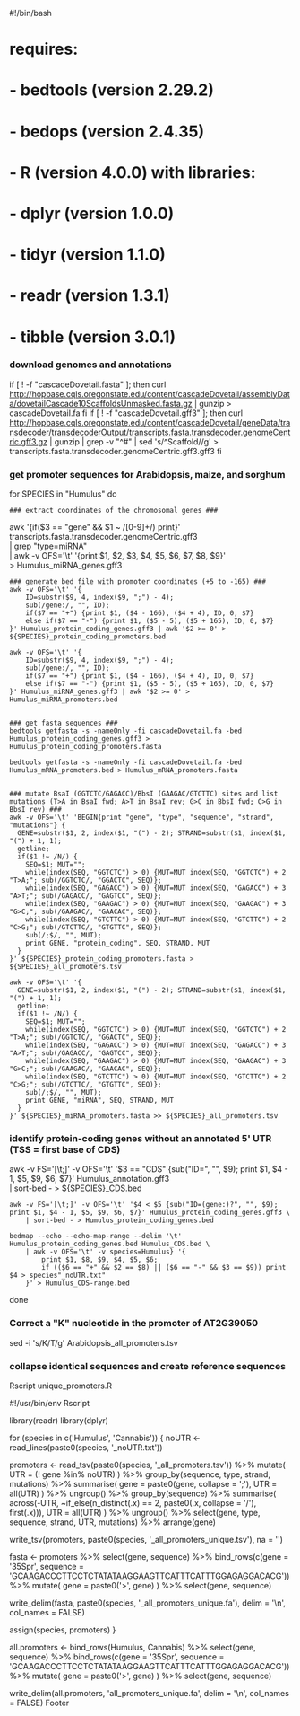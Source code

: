 #!/bin/bash

# requires:
#	- bedtools (version 2.29.2)
#	- bedops (version 2.4.35)
#	- R (version 4.0.0) with libraries:
#		- dplyr (version 1.0.0)
#		- tidyr (version 1.1.0)
#		- readr (version 1.3.1)
#		- tibble (version 3.0.1)


### download genomes and annotations ###
if [ ! -f "cascadeDovetail.fasta" ]; then
  curl http://hopbase.cqls.oregonstate.edu/content/cascadeDovetail/assemblyData/dovetailCascade10ScaffoldsUnmasked.fasta.gz | gunzip > cascadeDovetail.fa
fi
if [ ! -f "cascadeDovetail.gff3" ]; then
  curl http://hopbase.cqls.oregonstate.edu/content/cascadeDovetail/geneData/transdecoder/transdecoderOutput/transcripts.fasta.transdecoder.genomeCentric.gff3.gz | gunzip | grep -v "^#" | sed 's/^Scaffold//g' > transcripts.fasta.transdecoder.genomeCentric.gff3.gff3
fi


### get promoter sequences for Arabidopsis, maize, and sorghum ###
for SPECIES in "Humulus"
do

	### extract coordinates of the chromosomal genes ###
awk '{if($3 == "gene" && $1 ~ /[0-9]+/) print}' transcripts.fasta.transdecoder.genomeCentric.gff3 \
			| grep "type=miRNA" \
			| awk -v OFS='\t' '{print $1, $2, $3, $4, $5, $6, $7, $8, $9}' \
			> Humulus_miRNA_genes.gff3
	
	### generate bed file with promoter coordinates (+5 to -165) ###
	awk -v OFS='\t' '{
		ID=substr($9, 4, index($9, ";") - 4);
		sub(/gene:/, "", ID);
		if($7 == "+") {print $1, ($4 - 166), ($4 + 4), ID, 0, $7}
		else if($7 == "-") {print $1, ($5 - 5), ($5 + 165), ID, 0, $7}
	}' Humulus_protein_coding_genes.gff3 | awk '$2 >= 0' > ${SPECIES}_protein_coding_promoters.bed

	awk -v OFS='\t' '{
		ID=substr($9, 4, index($9, ";") - 4);
		sub(/gene:/, "", ID);
		if($7 == "+") {print $1, ($4 - 166), ($4 + 4), ID, 0, $7}
		else if($7 == "-") {print $1, ($5 - 5), ($5 + 165), ID, 0, $7}
	}' Humulus_miRNA_genes.gff3 | awk '$2 >= 0' > Humulus_miRNA_promoters.bed


	### get fasta sequences ###
	bedtools getfasta -s -nameOnly -fi cascadeDovetail.fa -bed Humulus_protein_coding_genes.gff3 > Humulus_protein_coding_promoters.fasta
	
	bedtools getfasta -s -nameOnly -fi cascadeDovetail.fa -bed Humulus_mRNA_promoters.bed > Humulus_mRNA_promoters.fasta

	
	### mutate BsaI (GGTCTC/GAGACC)/BbsI (GAAGAC/GTCTTC) sites and list mutations (T>A in BsaI fwd; A>T in BsaI rev; G>C in BbsI fwd; C>G in BbsI rev) ###
	awk -v OFS='\t' 'BEGIN{print "gene", "type", "sequence", "strand", "mutations"} {
	  GENE=substr($1, 2, index($1, "(") - 2); STRAND=substr($1, index($1, "(") + 1, 1);
	  getline;
	  if($1 !~ /N/) {
		SEQ=$1; MUT="";
		while(index(SEQ, "GGTCTC") > 0) {MUT=MUT index(SEQ, "GGTCTC") + 2 "T>A;"; sub(/GGTCTC/, "GGACTC", SEQ)};
		while(index(SEQ, "GAGACC") > 0) {MUT=MUT index(SEQ, "GAGACC") + 3 "A>T;"; sub(/GAGACC/, "GAGTCC", SEQ)};
		while(index(SEQ, "GAAGAC") > 0) {MUT=MUT index(SEQ, "GAAGAC") + 3 "G>C;"; sub(/GAAGAC/, "GAACAC", SEQ)};
		while(index(SEQ, "GTCTTC") > 0) {MUT=MUT index(SEQ, "GTCTTC") + 2 "C>G;"; sub(/GTCTTC/, "GTGTTC", SEQ)};
		sub(/;$/, "", MUT);
		print GENE, "protein_coding", SEQ, STRAND, MUT
	  }
	}' ${SPECIES}_protein_coding_promoters.fasta > ${SPECIES}_all_promoters.tsv

	awk -v OFS='\t' '{
	  GENE=substr($1, 2, index($1, "(") - 2); STRAND=substr($1, index($1, "(") + 1, 1);
	  getline;
	  if($1 !~ /N/) {
		SEQ=$1; MUT="";
		while(index(SEQ, "GGTCTC") > 0) {MUT=MUT index(SEQ, "GGTCTC") + 2 "T>A;"; sub(/GGTCTC/, "GGACTC", SEQ)};
		while(index(SEQ, "GAGACC") > 0) {MUT=MUT index(SEQ, "GAGACC") + 3 "A>T;"; sub(/GAGACC/, "GAGTCC", SEQ)};
		while(index(SEQ, "GAAGAC") > 0) {MUT=MUT index(SEQ, "GAAGAC") + 3 "G>C;"; sub(/GAAGAC/, "GAACAC", SEQ)};
		while(index(SEQ, "GTCTTC") > 0) {MUT=MUT index(SEQ, "GTCTTC") + 2 "C>G;"; sub(/GTCTTC/, "GTGTTC", SEQ)};
		sub(/;$/, "", MUT);    
		print GENE, "miRNA", SEQ, STRAND, MUT
	  }
	}' ${SPECIES}_miRNA_promoters.fasta >> ${SPECIES}_all_promoters.tsv




### identify protein-coding genes without an annotated 5' UTR (TSS = first base of CDS) ###
awk -v FS='[\t;]' -v OFS='\t' '$3 == "CDS" {sub("ID=", "", $9); print $1, $4 - 1, $5, $9, $6, $7}' Humulus_annotation.gff3 \
| sort-bed - > ${SPECIES}_CDS.bed

	awk -v FS='[\t;]' -v OFS='\t' '$4 < $5 {sub("ID=(gene:)?", "", $9); print $1, $4 - 1, $5, $9, $6, $7}' Humulus_protein_coding_genes.gff3 \
		| sort-bed - > Humulus_protein_coding_genes.bed

	bedmap --echo --echo-map-range --delim '\t' Humulus_protein_coding_genes.bed Humulus_CDS.bed \
		| awk -v OFS='\t' -v species=Humulus} '{
			print $1, $8, $9, $4, $5, $6;
			if (($6 == "+" && $2 == $8) || ($6 == "-" && $3 == $9)) print $4 > species"_noUTR.txt"
		}' > Humulus_CDS-range.bed
	
done


### Correct a "K" nucleotide in the promoter of AT2G39050 ###
sed -i 's/K/T/g' Arabidopsis_all_promoters.tsv


### collapse identical sequences and create reference sequences ###
Rscript unique_promoters.R

#!/usr/bin/env Rscript

library(readr)
library(dplyr)

for (species in c('Humulus', 'Cannabis')) {
  noUTR <- read_lines(paste0(species, '_noUTR.txt'))

  promoters <- read_tsv(paste0(species, '_all_promoters.tsv')) %>%
    mutate(
      UTR = (! gene %in% noUTR)
    ) %>%
    group_by(sequence, type, strand, mutations) %>%
    summarise(
      gene = paste0(gene, collapse = ';'),
      UTR = all(UTR)
    ) %>%
    ungroup() %>%
    group_by(sequence) %>%
    summarise(
      across(-UTR, ~if_else(n_distinct(.x) == 2, paste0(.x, collapse = '/'), first(.x))),
      UTR = all(UTR)
    ) %>%
    ungroup() %>%
    select(gene, type, sequence, strand, UTR, mutations) %>%
    arrange(gene)
  
  write_tsv(promoters, paste0(species, '_all_promoters_unique.tsv'), na = '')

  fasta <- promoters %>%
    select(gene, sequence) %>%
    bind_rows(c(gene = '35Spr', sequence = 'GCAAGACCCTTCCTCTATATAAGGAAGTTCATTTCATTTGGAGAGGACACG')) %>%
    mutate(
      gene = paste0('>', gene)
    ) %>%
    select(gene, sequence)

  write_delim(fasta, paste0(species, '_all_promoters_unique.fa'), delim = '\n', col_names = FALSE)

  assign(species, promoters)
}

all.promoters <- bind_rows(Humulus, Cannabis) %>%
  select(gene, sequence) %>%
  bind_rows(c(gene = '35Spr', sequence = 'GCAAGACCCTTCCTCTATATAAGGAAGTTCATTTCATTTGGAGAGGACACG')) %>%
  mutate(
    gene = paste0('>', gene)
  ) %>%
  select(gene, sequence)

write_delim(all.promoters, 'all_promoters_unique.fa', delim = '\n', col_names = FALSE)
Footer


